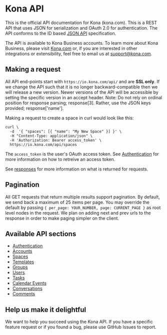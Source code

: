 Kona API
========

This is the official API documentation for Kona (kona.com). This is a REST API that uses JSON for serialization and
OAuth 2.0 for authentication. The API conforms to the ID based [JSON API](http://jsonapi.org/) specification.

The API is available to Kona Business accounts. To learn more about Kona Business, please visit [Kona.com](https://kona.com/business) or, if you are interested in other integrations or extensibility, feel free to email us at support@kona.com.


Making a request
----------------------

All API end-points start with `https://io.kona.com/api/` and are **SSL only**.  If we change the API such that it is no longer
backward-compatible then we will release a new version.  Newer versions of the API will be accessible by setting the
specific version in an accept header. Note: Do not rely on ordinal position for response parsing; response[3].
Rather, use the JSON keys provided; response['name'].

Making a request to create a space in curl would look like this:

```shell
curl \
  -d  '{ "spaces": [{ "name": "My New Space" }] }' \
  -H "Content-Type: application/json" \
  -H 'Authorization: Bearer access_token' \
  https://io.kona.com/api/spaces
```

The `access_token` is the user's OAuth access token.
See [Authentication](sections/authentication.md) for more information on how to retreive an access token.

See [responses](sections/responses.md) for more information on what is
returned for requests.

Pagination
----------------------

All GET requests that return multiple results support pagination.  By default, we send back a maximum of 25 items per page.
You may override the default by passing `{ per_page: YOUR_NUMBER, page: CURRENT_PAGE }` as root level nodes in the request.
We plan on adding next and prev urls to the response in order to make paging simpler on the client.

Available API sections
----------------------

* [Authentication](sections/authentication.md)
* [Accounts](sections/accounts.md)
* [Spaces](sections/spaces.md)
* [Templates](sections/templates.md)
* [Groups](sections/groups.md)
* [Users](sections/users.md)
* [Tasks](sections/tasks.md)
* [Calendar Events](sections/calendar_events.md)
* [Conversations](sections/conversations.md)
* [Comments](sections/comments.md)

Help us make it delightful
----------------------

We want to help you succeed using the Kona API. If you have a specific feature request or if you found a bug, please
use GitHub Issues to report.
